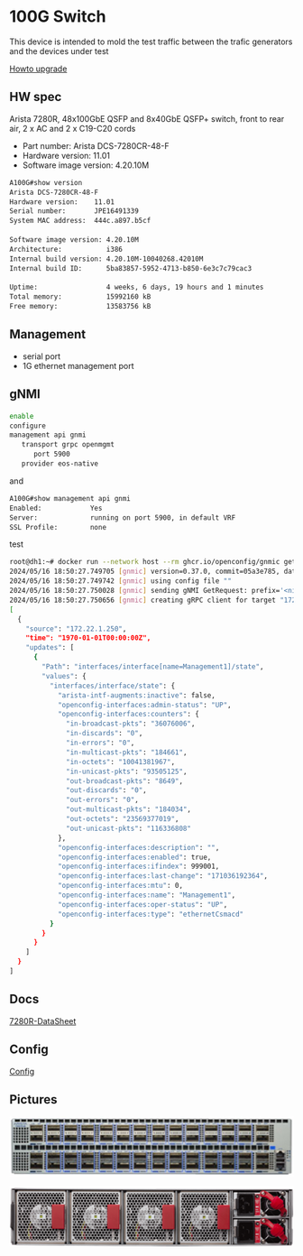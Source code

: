 # 100G Switch

This device is intended to mold the test traffic between the trafic generators and the devices under test

[Howto upgrade](https://www.arista.com/en/um-eos/eos-standard-upgrades-and-downgrades#prepare_the_switch_for_ssu)

## HW spec

Arista 7280R, 48x100GbE QSFP and 8x40GbE QSFP+ switch, front to rear air, 2 x AC and 2 x C19-C20 cords

- Part number: Arista DCS-7280CR-48-F
- Hardware version: 11.01
- Software image version: 4.20.10M

```bash
A100G#show version
Arista DCS-7280CR-48-F
Hardware version:    11.01
Serial number:       JPE16491339
System MAC address:  444c.a897.b5cf
 
Software image version: 4.20.10M
Architecture:           i386
Internal build version: 4.20.10M-10040268.42010M
Internal build ID:      5ba83857-5952-4713-b850-6e3c7c79cac3
 
Uptime:                 4 weeks, 6 days, 19 hours and 1 minutes
Total memory:           15992160 kB
Free memory:            13583756 kB
```

## Management

- serial port
- 1G ethernet management port

## gNMI

```bash
enable
configure
management api gnmi
   transport grpc openmgmt
      port 5900
   provider eos-native
```

and

```bash
A100G#show management api gnmi
Enabled:            Yes
Server:             running on port 5900, in default VRF
SSL Profile:        none
```

test

```bash
root@dh1:~# docker run --network host --rm ghcr.io/openconfig/gnmic get --log --username arista --password arista --insecure --address 172.22.1.250 --port 5900 --path /openconfig-interfaces:interfaces/interface[name=Management1]/state
2024/05/16 18:50:27.749705 [gnmic] version=0.37.0, commit=05a3e785, date=2024-05-13T23:27:31Z, gitURL=https://github.com/openconfig/gnmic, docs=https://gnmic.openconfig.net
2024/05/16 18:50:27.749742 [gnmic] using config file ""
2024/05/16 18:50:27.750028 [gnmic] sending gNMI GetRequest: prefix='<nil>', path='[elem:{name:"openconfig-interfaces:interfaces"}  elem:{name:"interface"  key:{key:"name"  value:"Management1"}}  elem:{name:"state"}]', type='ALL', encoding='JSON', models='[]', extension='[]' to 172.22.1.250
2024/05/16 18:50:27.750656 [gnmic] creating gRPC client for target "172.22.1.250"
[
  {
    "source": "172.22.1.250",
    "time": "1970-01-01T00:00:00Z",
    "updates": [
      {
        "Path": "interfaces/interface[name=Management1]/state",
        "values": {
          "interfaces/interface/state": {
            "arista-intf-augments:inactive": false,
            "openconfig-interfaces:admin-status": "UP",
            "openconfig-interfaces:counters": {
              "in-broadcast-pkts": "36076006",
              "in-discards": "0",
              "in-errors": "0",
              "in-multicast-pkts": "184661",
              "in-octets": "10041381967",
              "in-unicast-pkts": "93505125",
              "out-broadcast-pkts": "8649",
              "out-discards": "0",
              "out-errors": "0",
              "out-multicast-pkts": "184034",
              "out-octets": "23569377019",
              "out-unicast-pkts": "116336808"
            },
            "openconfig-interfaces:description": "",
            "openconfig-interfaces:enabled": true,
            "openconfig-interfaces:ifindex": 999001,
            "openconfig-interfaces:last-change": "171036192364",
            "openconfig-interfaces:mtu": 0,
            "openconfig-interfaces:name": "Management1",
            "openconfig-interfaces:oper-status": "UP",
            "openconfig-interfaces:type": "ethernetCsmacd"
          }
        }
      }
    ]
  }
]
```

## Docs

[7280R-DataSheet](https://www.arista.com/assets/data/pdf/Datasheets/7280R-DataSheet.pdf)

## Config

[Config](arista.config)

## Pictures

![front](front.jpg)

![back](back.png)
